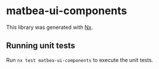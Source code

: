 # matbea-ui-components

This library was generated with [Nx](https://nx.dev).

## Running unit tests

Run `nx test matbea-ui-components` to execute the unit tests.
